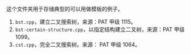 这个文件夹用于存储典型的可以用做模板的例子。

1. `bst.cpp`，建立二叉搜索树，来源：PAT 甲级 1115。
2. `bst-certain-structure.cpp`，以指定结构建立二叉树，来源：PAT 甲级 1099。
3. `cst.cpp`，完全二叉搜索树。来源： PAT 甲级 1064。